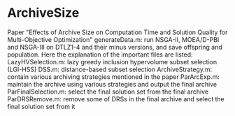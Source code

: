 # ArchiveSize
Paper "Effects of Archive Size on Computation Time and Solution Quality for Multi-Objective Optimization"
generateData.m: run NSGA-II, MOEA/D-PBI and NSGA-III on DTLZ1-4 and their minus versions, and save offspring and population.
Here the explanation of the important files are listed:
LazyHVSelection.m: lazy greedy inclusion hypervolume subset selection (LGI-HSS)
DSS.m: distance-based subset selection
ArchiveStrategy.m: contain various archiving strategies mentioned in the paper
ParArcExp.m: maintain the archive using various strategies and output the final archive
ParFinalSelection.m: select the final solution set from the final archive
ParDRSRemove.m: remove some of DRSs in the final archive and select the final solution set from it